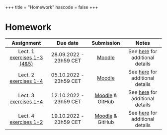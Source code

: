 +++
title = "Homework"
hascode = false
+++

# Homework

|  Assignment  |  Due date  |  Submission  |  Notes  |
| :----------: | :--------: | :----------: | :-----: |
| Lect. 1 [exercises 1-3 (4&5)](/lecture1/#exercises_-_lecture_1) | 28.09.2022 - 23h59 CET| [Moodle](https://moodle-app2.let.ethz.ch/course/view.php?id=18084#section-1) | See [here](/software_install/#exercises_and_homework) for additional details |
| Lect. 2 [exercises 1-4](/lecture2/#exercises_-_lecture_2) | 05.10.2022 - 23h59 CET| [Moodle](https://moodle-app2.let.ethz.ch/course/view.php?id=18084#section-2) | See [here](/software_install/#exercises_and_homework) for additional details |
| Lect. 3 [exercises 1-4](/lecture3/#exercises_-_lecture_3) | 12.10.2022 - 23h59 CET| [Moodle](https://moodle-app2.let.ethz.ch/course/view.php?id=18084#section-3) & GitHub | See [here](/software_install/#exercises_and_homework) for additional details |
| Lect. 4 [exercises 1-2](/lecture4/#exercises_-_lecture_4) | 19.10.2022 - 23h59 CET| [Moodle](https://moodle-app2.let.ethz.ch/course/view.php?id=18084#section-4) & GitHub | See [here](/software_install/#exercises_and_homework) for additional details |
